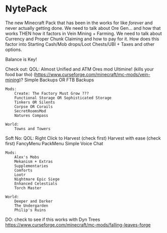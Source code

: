 # NytePack
The new Minecraft Pack that has been in the works for like *forever* and never actually getting done.
We need to talk about Ore Gen... and how that works THEN how it factors in Vein Mining + Farming. 
We need to talk about Currency and Proper Chunk Claiming and how to pay for it. How does this factor into Starting Cash/Mob drops/Loot Chests/UBI + Taxes and other options.

Balance is Key!

Check out:
    QOL:
        Almost Unified and ATM Ores mod
        Ultimine! (kills your food bar tho) (https://www.curseforge.com/minecraft/mc-mods/vein-mining)?
        Simple Backups OR FTB Backups

    Mods:
        Create: The Factory Must Grow ???
        Functional Storage OR Sophisticated Storage
        Tinkers OR Silents
        Corpse OR Corails
        SecretRoomsMod
        Natures Compass
    
    World:
        Towns and Towers

Soft No:
    QOL:
        Right Click to Harvest (check first)
        Harvest with ease (check first)
        FancyMenu
        PackMenu
        Simple Voice Chat

    Mods:
        Alex's Mobs
        Mekanism + Extras
        Supplementaries
        Comforts
        Lootr
        Nightmare Epic Siege
        Enhanced Celestials
        Torch Master

    World:
        Deeper and Darker
        The Undergarden
        Philip's Ruins

DO:
    check to see if this works with Dyn Trees https://www.curseforge.com/minecraft/mc-mods/falling-leaves-forge
